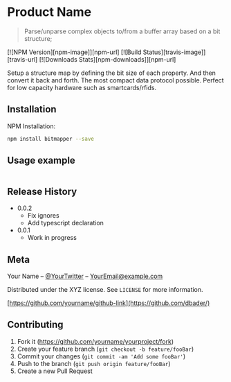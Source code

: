 # Product Name
> Parse/unparse complex objects to/from a buffer array based on a bit structure;

[![NPM Version][npm-image]][npm-url]
[![Build Status][travis-image]][travis-url]
[![Downloads Stats][npm-downloads]][npm-url]

Setup a structure map by defining the bit size of each property. And then convert it back and forth.
The most compact data protocol possible. Perfect for low capacity hardware such as smartcards/rfids.

## Installation

NPM Installation:

```sh
npm install bitmapper --save
```

## Usage example

```
```

## Release History
* 0.0.2
    * Fix ignores
    * Add typescript declaration
* 0.0.1
    * Work in progress

## Meta

Your Name – [@YourTwitter](https://twitter.com/dbader_org) – YourEmail@example.com

Distributed under the XYZ license. See ``LICENSE`` for more information.

[https://github.com/yourname/github-link](https://github.com/dbader/)

## Contributing

1. Fork it (<https://github.com/yourname/yourproject/fork>)
2. Create your feature branch (`git checkout -b feature/fooBar`)
3. Commit your changes (`git commit -am 'Add some fooBar'`)
4. Push to the branch (`git push origin feature/fooBar`)
5. Create a new Pull Request
